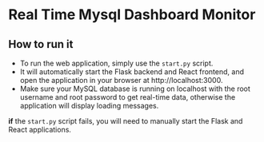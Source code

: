 # **Real Time Mysql Dashboard Monitor**
## **How to run it**
- To run the web application, simply use the `start.py` script.
- It will automatically start the Flask backend and React frontend, and open the application in your browser at http://localhost:3000.
- Make sure your MySQL database is running on localhost with the root username and root password to get real-time data,
otherwise the application will display loading messages.

**if** the `start.py` script fails, you will need to manually start the Flask and React applications.
